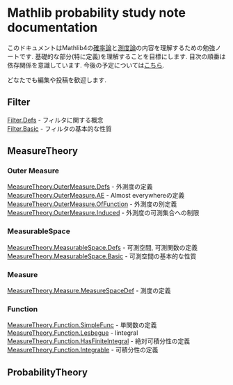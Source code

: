 Mathlib probability study note documentation
============================================

このドキュメントはMathlib4の[確率論](https://github.com/leanprover-community/mathlib4/tree/master/Mathlib/Probability)と[測度論](https://github.com/leanprover-community/mathlib4/tree/master/Mathlib/MeasureTheory)の内容を理解するための勉強ノートです. 基礎的な部分(特に定義)を理解することを目標にします. 目次の順番は依存関係を意識しています. 今後の予定については[こちら](plan.md).

どなたでも編集や投稿を歓迎します.

## Filter
[Filter.Defs](Filter/Defs.md) - フィルタに関する概念  
[Filter.Basic](Filter/Basic.md) - フィルタの基本的な性質  

## MeasureTheory

### Outer Measure

[MeasureTheory.OuterMeasure.Defs](MeasureTheory/OuterMeasure/Defs.md) - 外測度の定義  
[MeasureTheory.OuterMeasure.AE](MeasureTheory/OuterMeasure/AE.md) - Almost everywhereの定義  
[MeasureTheory.OuterMeasure.OfFunction](MeasureTheory/OuterMeasure/OfFunction.md) - 外測度の別定義  
[MeasureTheory.OuterMeasure.Induced](MeasureTheory/OuterMeasure/Induced.md) - 外測度の可測集合への制限  

### MeasurableSpace

[MeasureTheory.MeasurableSpace.Defs](MeasureTheory/MeasurableSpace/Defs.md) - 可測空間, 可測関数の定義  
[MeasureTheory.MeasurableSpace.Basic](MeasureTheory/MeasurableSpace/Basic.md) - 可測空間の基本的な性質  
### Measure

[MeasureTheory.Measure.MeasureSpaceDef](MeasureTheory/Measure/MeasureSpaceDef.md) - 測度の定義  

### Function

[MeasureTheory.Function.SimpleFunc](MeasureTheory/Function/SimpleFunc.md) - 単関数の定義  
[MeasureTheory.Function.Lesbegue](MeasureTheory/Measure/Lesbegue.md) - lintegral   
[MeasureTheory.Function.HasFiniteIntegral](MeasureTheory/Function/HasFiniteIntegral.md) - 絶対可積分性の定義  
[MeasureTheory.Function.Integrable](MeasureTheory/Function/Integrable.md) - 可積分性の定義

## ProbabilityTheory